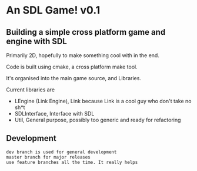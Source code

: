 An SDL Game! v0.1
==============
Building a simple cross platform game and engine with SDL
--------------

Primarily 2D, hopefully to make something cool with in the end.

Code is built using cmake, a cross platform make tool.

It's organised into the main game source, and Libraries.

Current libraries are

- LEngine (Link Engine), Link because Link is a cool guy who don't take no sh*t
- SDLInterface, Interface with SDL
- Util, General purpose, possibly too generic and ready for refactoring

Development
--------------

	dev branch is used for general development
	master branch for major releases
	use feature branches all the time. It really helps
